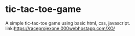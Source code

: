 # tic-tac-toe-game
A simple tic-tac-toe game using basic html, css, javascript.
link:https://raceprojexone.000webhostapp.com/XO/
